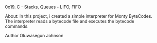 0x19. C - Stacks, Queues - LIFO, FIFO

About: In this project, i created a simple interpreter for Monty ByteCodes. The interpreter reads a bytecode file and executes the bytecode commands.

Author
Oluwasegun Johnson
